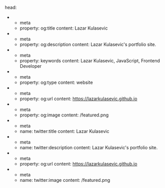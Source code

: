 head:
  - - meta
    - property: og:title
      content: Lazar Kulasevic 
  - - meta
    - property: og:description
      content: Lazar Kulasevic's portfolio site.
  - - meta
    - property: keywords
      content: Lazar Kulasevic, JavaScript, Frontend Developer
  - - meta
    - property: og:type
      content: website
  - - meta
    - property: og:url
      content: https://lazarkulasevic.github.io
  - - meta
    - property: og:image
      content: /featured.png 
  - - meta
    - name: twitter:title
      content: Lazar Kulasevic
  - - meta
    - name: twitter:description
      content: Lazar Kulasevic's portfolio site.
  - - meta
    - property: og:url
      content: https://lazarkulasevic.github.io
  - - meta
    - name: twitter:image
      content: /featured.png
